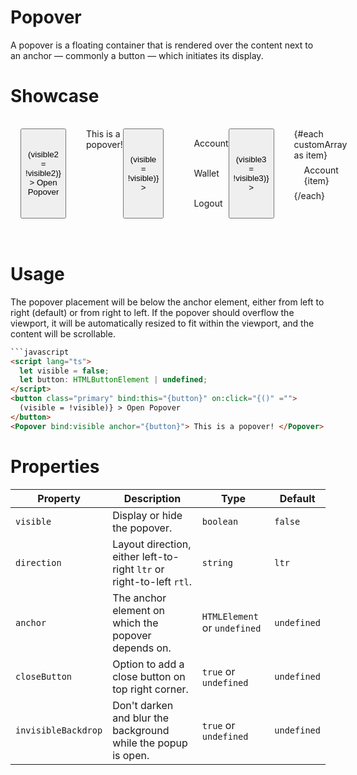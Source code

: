 <script lang="ts">
    import Popover from "$lib/components/Popover.svelte";
    import {IconMenu, IconUser, IconLogout, IconWallet, IconLightMode, IconDarkMode} from "$lib/icons";
    let visible = false;
    let button: HTMLButtonElement | undefined;
    let visible2 = false;
    let button2: HTMLButtonElement | undefined;
    let visible3 = false;
    let button3: HTMLButtonElement | undefined;

    const customArray = Array.from({length: 500}, (_, i) => i + 1);
</script>

# Popover

A popover is a floating container that is rendered over the content
next to an anchor — commonly a button — which initiates its display.
<br />

# Showcase

<div id="display">
    <button 
        class="primary"
        bind:this={button2} 
        on:click={() => (visible2 = !visible2)}
    >
        Open Popover
    </button>
    <Popover bind:visible={visible2} anchor={button2}>
        This is a popover!
    </Popover>
    <button
        data-tid="popover-menu-display"
        class="icon-only toggle"
        bind:this={button}
        on:click={() => (visible = !visible)}
    >  
        <IconMenu size={40}/>
    </button>
    <Popover bind:visible anchor={button} closeButton invisibleBackdrop direction="rtl">
        <div class="account">
            <span class="account_icon">
                <IconUser size={34} />
            </span>Account
        </div>
        <div class="account">
            <span class="account_icon">
                <IconWallet size={34}/>
            </span>Wallet
        </div>
        <div class="account">
            <span class="account_icon">
                <IconLogout size={34}/>
            </span>Logout
        </div>
    </Popover>
    <button
        data-tid="popover-menu-display-overflow"
        class="icon-only toggle"
        bind:this={button3}
        on:click={() => (visible3 = !visible3)}
    >  
        <IconMenu size={40}/>
    </button>
    <Popover bind:visible={visible3} anchor={button3} closeButton invisibleBackdrop direction="rtl">
        {#each customArray as item}
            <div class="account">
                <span class="account_icon">
                    <IconUser size={34} />
                </span>Account {item}
            </div>
        {/each}
    </Popover>
</div>

<style>
    #display {
        padding: 1rem;
        display: flex;
    }
    .account {
        height: 3rem;
        display: flex;
        align-items: center;
    }
    .account:hover {
        cursor: pointer;
    }
    .account_icon {
        margin-right: 1rem;
    }
    button {
        margin-right: 2rem;
    }
</style>
<br />

# Usage

The popover placement will be below the anchor element, either from left to right (default)
or from right to left.
If the popover should overflow the viewport, it will be automatically resized to fit within the viewport,
and the content will be scrollable.

````html
```javascript
<script lang="ts">
  let visible = false;
  let button: HTMLButtonElement | undefined;
</script>
<button class="primary" bind:this="{button}" on:click="{()" ="">
  (visible = !visible)} > Open Popover
</button>
<Popover bind:visible anchor="{button}"> This is a popover! </Popover>
````

# Properties

| Property            | Description                                                          | Type                         | Default     |
| ------------------- | -------------------------------------------------------------------- | ---------------------------- | ----------- |
| `visible`           | Display or hide the popover.                                         | `boolean`                    | `false`     |
| `direction`         | Layout direction, either left-to-right `ltr` or right-to-left `rtl`. | `string`                     | `ltr`       |
| `anchor`            | The anchor element on which the popover depends on.                  | `HTMLElement` or `undefined` | `undefined` |
| `closeButton`       | Option to add a close button on top right corner.                    | `true` or `undefined`        | `undefined` |
| `invisibleBackdrop` | Don't darken and blur the background while the popup is open.        | `true` or `undefined`        | `undefined` |
